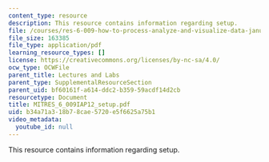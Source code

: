 ```yaml
---
content_type: resource
description: This resource contains information regarding setup.
file: /courses/res-6-009-how-to-process-analyze-and-visualize-data-january-iap-2012/b34a71a318b78cae5720e5f6625a75b1_MITRES_6_009IAP12_setup.pdf
file_size: 163385
file_type: application/pdf
learning_resource_types: []
license: https://creativecommons.org/licenses/by-nc-sa/4.0/
ocw_type: OCWFile
parent_title: Lectures and Labs
parent_type: SupplementalResourceSection
parent_uid: bf60161f-a614-ddc2-b359-59acdf14d2cb
resourcetype: Document
title: MITRES_6_009IAP12_setup.pdf
uid: b34a71a3-18b7-8cae-5720-e5f6625a75b1
video_metadata:
  youtube_id: null
---
```

This resource contains information regarding setup.
